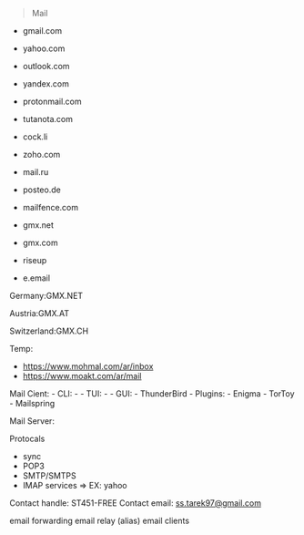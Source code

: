 > Mail
- gmail.com
- yahoo.com
- outlook.com
- yandex.com

- protonmail.com
- tutanota.com

- cock.li
- zoho.com
- mail.ru
- posteo.de
- mailfence.com
- gmx.net
- gmx.com
- riseup
- e.email

Germany:GMX.NET

Austria:GMX.AT

Switzerland:GMX.CH


Temp:
- https://www.mohmal.com/ar/inbox
- https://www.moakt.com/ar/mail


Mail Cient:
    - CLI:
        - 
    - TUI:
        - 
    - GUI:
        - ThunderBird
            - Plugins:
                - Enigma
                - TorToy
        - Mailspring



Mail Server:

Protocals
- sync
- POP3
- SMTP/SMTPS
- IMAP services => EX: yahoo


Contact handle: ST451-FREE
Contact email: ss.tarek97@gmail.com



email forwarding
email relay (alias)
email clients